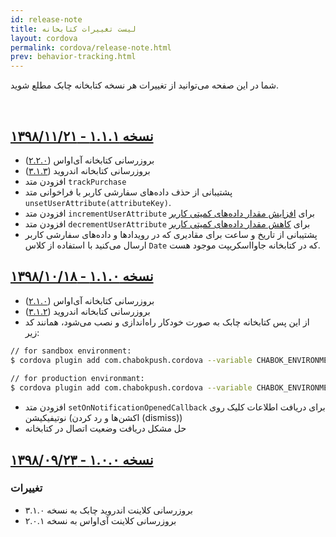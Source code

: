 ```yaml
---
id: release-note
title: لیست تغییرات کتابخانه
layout: cordova
permalink: cordova/release-note.html
prev: behavior-tracking.html
---
```


شما در این صفحه می‌توانید از تغییرات هر نسخه کتابخانه چابک مطلع شوید.

<Br>

## [نسخه ۱.۱.۱ - ۱۳۹۸/۱۱/۲۱](https://github.com/chabok-io/chabok-starter-cordova/releases/tag/v1.1.1)

- بروزرسانی کتابخانه آی‌او‌اس ([۲.۲.۰](https://github.com/chabok-io/chabok-client-ios/releases/tag/v2.2.0))  
- بروزرسانی کتابخانه اندروید ([۳.۱.۳](https://github.com/chabok-io/chabok-client-android/releases/tag/v3.1.3))
- افزودن متد `trackPurchase`
- پشتیبانی از حذف داده‌های سفارشی کاربر با فراخوانی متد `unsetUserAttribute(attributeKey)`.
- افزودن متد `incrementUserAttribute` برای [افزایش مقدار داده‌های کمیتی کاربر](/cordova/custom-data.html#افزایش-دادههای-کمیتی-کاربر)
- افزودن متد `decrementUserAttribute` برای [کاهش مقدار داده‌های کمیتی کاربر](/cordova/custom-data.html#کاهش-دادههای-کمیتی-کاربر)
- پشتیبانی از تاریخ و ساعت برای مقادیری که در رویدادها و داده‌های سفارشی کاربر ارسال می‌کنید با استفاده از کلاس `Date` که در کتابخانه جاوااسکریپت موجود هست.


## [نسخه ۱.۱.۰ - ۱۳۹۸/۱۰/۱۸](https://github.com/chabok-io/chabok-starter-cordova/releases/tag/v1.1.0) 

- بروزرسانی کتابخانه آی‌او‌اس ([۲.۱.۰](https://github.com/chabok-io/chabok-client-ios/releases/tag/v2.1.0))  
- بروزرسانی کتابخانه اندروید ([۳.۱.۲](https://github.com/chabok-io/chabok-client-android/releases/tag/v3.1.2))  
- از این پس کتابخانه چابک به صورت خودکار راه‌اندازی و نصب می‌شود، همانند کد زیر:  

``` bash  
// for sandbox environment:
$ cordova plugin add com.chabokpush.cordova --variable CHABOK_ENVIRONMENT=SANDBOX
  
// for production environmant:
$ cordova plugin add com.chabokpush.cordova --variable CHABOK_ENVIRONMENT=PRODUCTION
```

- افزودن متد `setOnNotificationOpenedCallback` برای دریافت اطلاعات کلیک روی نوتیفیکیشن (اکشن‌ها و رد کردن (dismiss)) 
- حل مشکل دریافت وضعیت اتصال در کتابخانه
   
  
## [نسخه ۱.۰.۰ - ۱۳۹۸/۰۹/۲۳](https://github.com/chabok-io/chabok-starter-cordova/releases/tag/v1.0.0)  
  
### تغییرات  
  
- بروزرسانی کلاینت اندروید چابک به نسخه ۳.۱.۰  
- بروزرسانی کلاینت آی‌او‌اس به نسخه ۲.۰.۱
